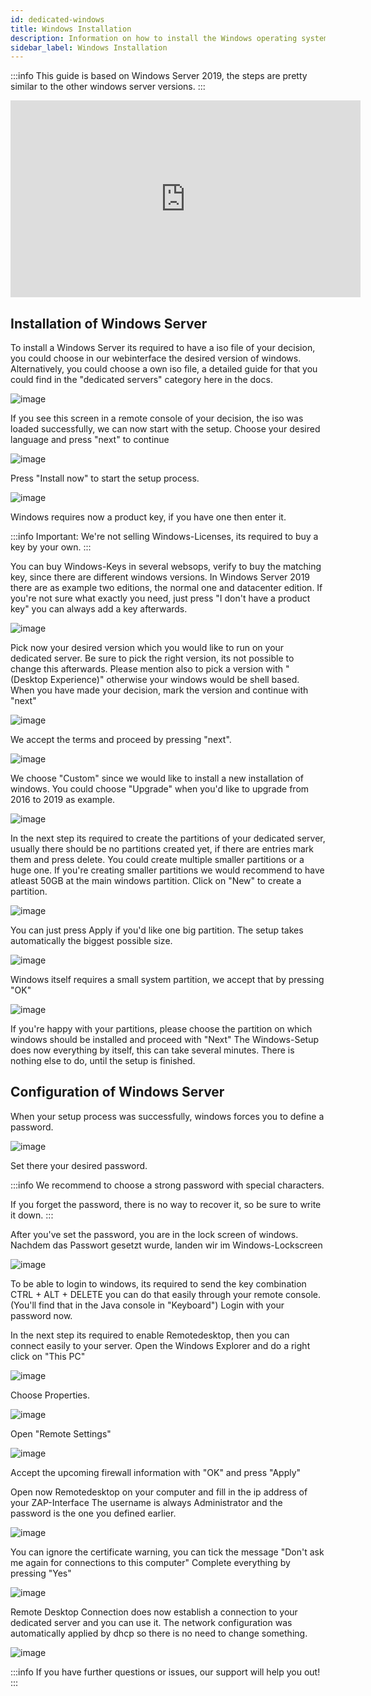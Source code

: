 ```yaml
---
id: dedicated-windows
title: Windows Installation
description: Information on how to install the Windows operating system on your dedicated server from ZAP-Hosting - ZAP-Hosting.com Documentation
sidebar_label: Windows Installation
---
```


:::info
This guide is based on Windows Server 2019, the steps are pretty similar to the other windows server versions.
:::

<iframe width="560" height="315" src="https://www.youtube.com/embed/yEjQOrcEus0" title="YouTube video player" frameborder="0" allow="accelerometer; autoplay; clipboard-write; encrypted-media; gyroscope; picture-in-picture" allowfullscreen></iframe>

## Installation of Windows Server
To install a Windows Server its required to have a iso file of your decision, you could choose in our webinterface the desired version of windows.
Alternatively, you could choose a own iso file, a detailed guide for that you could find in the "dedicated servers" category here in the docs.

![image](https://user-images.githubusercontent.com/13604413/159173695-ffbd74a1-1d75-4549-a95a-c5d3d90d6a2b.png)

If you see this screen in a remote console of your decision, the iso was loaded successfully, we can now start with the setup.
Choose your desired language and press "next" to continue

![image](https://user-images.githubusercontent.com/13604413/159173696-bcb199cb-4f24-439e-a69f-eab78717cb8e.png)

Press "Install now" to start the setup process.

![image](https://user-images.githubusercontent.com/13604413/159173700-10bf989c-8eb0-4e05-8d8a-3bc2f246d720.png)

Windows requires now a product key, if you have one then enter it.

:::info
Important: We're not selling Windows-Licenses, its required to buy a key by your own.
:::

You can buy Windows-Keys in several websops, verify to buy the matching key, since there are different windows versions.
In Windows Server 2019 there are as example two editions, the normal one and datacenter edition. 
If you're not sure what exactly you need, just press "I don't have a product key" you can always add a key afterwards.

![image](https://screensaver01.zap-hosting.com/index.php/s/jH5dYQBq7FtT2SL/preview)

Pick now your desired version which you would like to run on your dedicated server.
Be sure to pick the right version, its not possible to change this afterwards.
Please mention also to pick a version with "(Desktop Experience)" otherwise your windows would be shell based.
When you have made your decision, mark the version and continue with "next"

![image](https://user-images.githubusercontent.com/13604413/159173708-abbfb688-59c7-4f3c-b23b-fe283b36faa2.png)

We accept the terms and proceed by pressing "next".

![image](https://user-images.githubusercontent.com/13604413/159173715-0c8dad45-63fb-46cc-974c-947b12c60cf0.png)

We choose "Custom" since we would like to install a new installation of windows. You could choose "Upgrade" when you'd like to upgrade from 2016 to 2019 as example.

![image](https://user-images.githubusercontent.com/13604413/159173718-ed77b5c6-2680-4b8c-a932-db0b67dd8219.png)

In the next step its required to create the partitions of your dedicated server, usually there should be no partitions created yet, if there are entries mark them and press delete.
You could create multiple smaller partitions or a huge one. If you're creating smaller partitions we would recommend to have atleast 50GB at the main windows partition.
Click on "New" to create a partition.

![image](https://user-images.githubusercontent.com/13604413/159173722-b2b81a13-89b9-4998-b533-ff19435f3a26.png)

You can just press Apply if you'd like one big partition. The setup takes automatically the biggest possible size.

![image](https://user-images.githubusercontent.com/13604413/159173723-7de7b414-c03f-4050-ab53-aef52ce1ca3f.png)

Windows itself requires a small system partition, we accept that by pressing "OK"

![image](https://user-images.githubusercontent.com/13604413/159173729-b72212d8-1ce3-4ef4-a194-6d930996722a.png)

If you're happy with your partitions, please choose the partition on which windows should be installed and proceed with "Next"
The Windows-Setup does now everything by itself, this can take several minutes.
There is nothing else to do, until the setup is finished.

## Configuration of Windows Server

When your setup process was successfully, windows forces you to define a password.

![image](https://user-images.githubusercontent.com/13604413/159173733-f521eaa9-2fe7-4c80-ac0f-d4c6b0231e9c.png)

Set there your desired password.

:::info
We recommend to choose a strong password with special characters.

If you forget the password, there is no way to recover it, so be sure to write it down.
:::

After you've set the password, you are in the lock screen of windows.
Nachdem das Passwort gesetzt wurde, landen wir im Windows-Lockscreen

![image](https://user-images.githubusercontent.com/13604413/159173737-9e18d560-c6d3-4f7d-b1bf-6d49dab58d3b.png)

To be able to login to windows, its required to send the key combination CTRL + ALT + DELETE you can do that easily through your remote console.
(You'll find that in the Java console in "Keyboard")
Login with your password now.

In the next step its required to enable Remotedesktop, then you can connect easily to your server.
Open the Windows Explorer and do a right click on "This PC"

![image](https://user-images.githubusercontent.com/13604413/159173740-eb71a7df-f3cc-4ca5-a2e1-d53271b4dac9.png)

Choose Properties.

![image](https://user-images.githubusercontent.com/13604413/159173751-d7122d43-6321-4962-94cc-b5d92f2e2f34.png)

Open "Remote Settings"

![image](https://user-images.githubusercontent.com/13604413/159173761-191cfd5d-4d4e-4080-a1ae-6dd49592cf8b.png)

Accept the upcoming firewall information with "OK" and press "Apply"

Open now Remotedesktop on your computer and fill in the ip address of your ZAP-Interface
The username is always Administrator and the password is the one you defined earlier.

![image](https://user-images.githubusercontent.com/13604413/159173764-11064fab-0fd4-456a-bfc8-8c85cf0bb20b.png)

You can ignore the certificate warning, you can tick the message "Don't ask me again for connections to this computer"
Complete everything by pressing "Yes"

![image](https://user-images.githubusercontent.com/13604413/159173765-4b928fea-9a5d-4549-897f-77cdf21e0462.png)

Remote Desktop Connection does now establish a connection to your dedicated server and you can use it.
The network configuration was automatically applied by dhcp so there is no need to change something.

![image](https://user-images.githubusercontent.com/13604413/159173768-3dea37b5-fd8d-4e0d-89c7-e7101189d8c3.png)

:::info
If you have further questions or issues, our support will help you out!
:::
